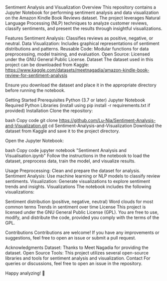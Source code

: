 
Sentiment Analysis and Visualization
Overview
This repository contains a Jupyter Notebook for performing sentiment analysis and data visualization on the Amazon Kindle Book Reviews dataset. The project leverages Natural Language Processing (NLP) techniques to analyze customer reviews, classify sentiments, and present the results through insightful visualizations.

Features
Sentiment Analysis: Classifies reviews as positive, negative, or neutral.
Data Visualization: Includes graphical representations of sentiment distributions and patterns.
Reusable Code: Modular functions for data preprocessing, model training, and evaluation.
Open Source: Licensed under the GNU General Public License.
Dataset
The dataset used in this project can be downloaded from Kaggle:
https://www.kaggle.com/datasets/meetnagadia/amazon-kindle-book-review-for-sentiment-analysis

Ensure you download the dataset and place it in the appropriate directory before running the notebook.

Getting Started
Prerequisites
Python (3.7 or later)
Jupyter Notebook
Required Python Libraries (install using pip install -r requirements.txt if provided)
Installation
Clone the repository:

bash
Copy code
git clone https://github.com/Lu-Nia/Sentiment-Analysis-and-Visualization.git
cd Sentiment-Analysis-and-Visualization
Download the dataset from Kaggle and save it to the project directory.

Open the Jupyter Notebook:

bash
Copy code
jupyter notebook "Sentiment Analysis and Visualisation.ipynb"
Follow the instructions in the notebook to load the dataset, preprocess data, train the model, and visualize results.

Usage
Preprocessing: Clean and prepare the dataset for analysis.
Sentiment Analysis: Use machine learning or NLP models to classify review sentiments.
Visualization: Generate visualizations to explore sentiment trends and insights.
Visualizations
The notebook includes the following visualizations:

Sentiment distribution (positive, negative, neutral)
Word clouds for most common terms
Trends in sentiment over time
License
This project is licensed under the GNU General Public License (GPL). You are free to use, modify, and distribute the code, provided you comply with the terms of the GPL.

Contributions
Contributions are welcome! If you have any improvements or suggestions, feel free to open an issue or submit a pull request.

Acknowledgments
Dataset: Thanks to Meet Nagadia for providing the dataset.
Open Source Tools: This project utilizes several open-source libraries and tools for sentiment analysis and visualization.
Contact
For queries or discussions, feel free to open an issue in the repository.

Happy analyzing! 🎉
